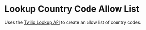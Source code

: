 # Lookup Country Code Allow List

Uses the [Twilio Lookup API](https://www.twilio.com/docs/lookup/api) to create an allow list of country codes.